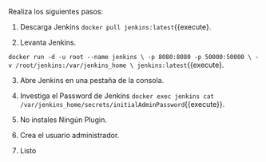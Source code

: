 Realiza los siguientes pasos:

1) Descarga Jenkins `docker pull jenkins:latest`{{execute}.

2) Levanta Jenkins.

`docker run -d -u root --name jenkins \
    -p 8080:8080 -p 50000:50000 \
    -v /root/jenkins:/var/jenkins_home \
    jenkins:latest`{{execute}.

3) Abre Jenkins en una pestaña de la consola.

4) Investiga el Password de Jenkins `docker exec jenkins cat /var/jenkins_home/secrets/initialAdminPassword`{{execute}}.

5) No instales Ningún Plugin.

6) Crea el usuario administrador.

7) Listo